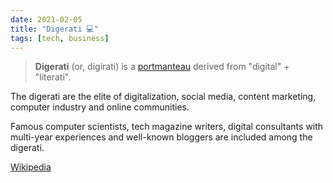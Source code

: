 ```yaml
---
date: 2021-02-05
title: "Digerati 💻"
tags: [tech, business]
---
```


> **Digerati** (or, digirati) is a [portmanteau](https://en.wikipedia.org/wiki/Portmanteau) derived from "digital" + "literati".

The digerati are the elite of digitalization, social media, content marketing, computer industry and online communities.

Famous computer scientists, tech magazine writers, digital consultants with multi-year experiences and well-known bloggers are included among the digerati.

[Wikipedia](https://en.wikipedia.org/wiki/Digerati)